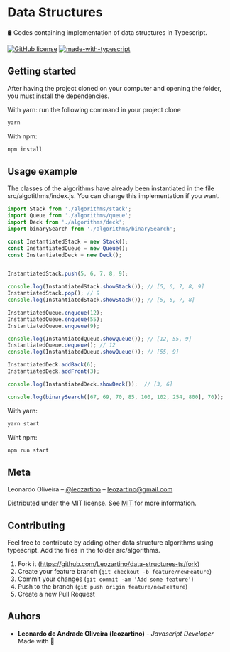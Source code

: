 # Data Structures
🛢 Codes containing implementation of data structures in Typescript.

[![GitHub license](https://img.shields.io/github/license/Naereen/StrapDown.js.svg)](https://github.com/Naereen/StrapDown.js/blob/master/LICENSE)
[![made-with-typescript](https://img.shields.io/badge/Made%20with-Typescript-1f425f.svg)](https://www.typescriptlang.org/)
## Getting started

After having the project cloned on your computer and opening the folder, you must install the dependencies.

With yarn: run the following command in your project clone

```sh
yarn 
```

With npm:

```sh
npm install
```

## Usage example

The classes of the algorithms have already been instantiated in the file src/algotithms/index.js. You can change this implementation if you want.

```typescript
import Stack from './algorithms/stack';
import Queue from './algorithms/queue';
import Deck from './algorithms/deck';
import binarySearch from './algorithms/binarySearch';

const InstantiatedStack = new Stack();
const InstantiatedQueue = new Queue();
const InstantiatedDeck = new Deck();


InstantiatedStack.push(5, 6, 7, 8, 9);

console.log(InstantiatedStack.showStack()); // [5, 6, 7, 8, 9]
InstantiatedStack.pop(); // 9 
console.log(InstantiatedStack.showStack()); // [5, 6, 7, 8]

InstantiatedQueue.enqueue(12);
InstantiatedQueue.enqueue(55);
InstantiatedQueue.enqueue(9);

console.log(InstantiatedQueue.showQueue()); // [12, 55, 9]
InstantiatedQueue.dequeue(); // 12
console.log(InstantiatedQueue.showQueue()); // [55, 9]

InstantiatedDeck.addBack(6);
InstantiatedDeck.addFront(3);

console.log(InstantiatedDeck.showDeck());  // [3, 6]

console.log(binarySearch([67, 69, 70, 85, 100, 102, 254, 800], 70));
```

With yarn:
```sh
yarn start
```
Wiht npm:
```sh
npm run start
```

## Meta

Leonardo Oliveira – [@leozartino](https://twitter.com/leozartino) – leozartino@gmail.com

Distributed under the MIT license. See [MIT](https://choosealicense.com/licenses/mit/) for more information.


## Contributing

Feel free to contribute by adding other data structure algorithms using typescript. Add the files in the folder src/algorithms.

1. Fork it (<https://github.com/Leozartino/data-structures-ts/fork>)
2. Create your feature branch (`git checkout -b feature/newFeature`)
3. Commit your changes (`git commit -am 'Add some feature'`)
4. Push to the branch (`git push origin feature/newFeature`)
5. Create a new Pull Request

## Auhors

- **Leonardo de Andrade Oliveira (leozartino)** - _Javascript Developer_ Made with 💜
